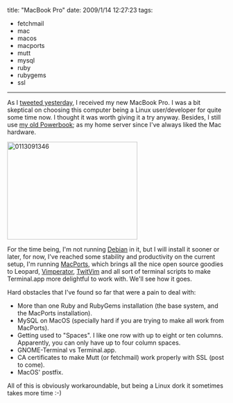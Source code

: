 title: "MacBook Pro"
date: 2009/1/14 12:27:23
tags:
- fetchmail
- mac
- macos
- macports
- mutt
- mysql
- ruby
- rubygems
- ssl
---
As I <a href="http://twitter.com/mrdamog/status/1116401225 ">tweeted yesterday</a>, I received my new MacBook Pro. I was a bit skeptical on choosing this computer being a Linux user/developer for quite some time now. I thought it was worth giving it a try anyway. Besides, I still use <a href="/blog/2005/12/06/un-amor-mas-en-mi-vida/">my old Powerbook</a>; as my home server since I've always liked the Mac hardware.

<a href="http://damog.net/old/axiombox/2009/01/0113091346.jpg"><img class="size-medium wp-image-791 alignright" title="0113091346" src="http://damog.net/old/axiombox/2009/01/0113091346-300x225.jpg" alt="0113091346" width="300" height="225" /></a>

For the time being, I'm not running <a href="http://debian.org">Debian</a> in it, but I will install it sooner or later, for now, I've reached some stability and productivity on the current setup, I'm running <a href="http://macports.org">MacPorts</a>, which brings all the nice open source goodies to Leopard, <a href="http://vimperator.org">Vimperator</a>, <a href="http://www.vim.org/scripts/script.php?script_id=2204">TwitVim</a> and all sort of terminal scripts to make Terminal.app more delightful to work with. We'll see how it goes.

Hard obstacles that I've found so far that were a pain to deal with:

- More than one Ruby and RubyGems installation (the base system, and the MacPorts installation).
- MySQL on MacOS (specially hard if you are trying to make all work from MacPorts).
- Getting used to "Spaces". I like one row with up to eight or ten columns. Apparently, you can only have up to four column spaces.
- GNOME-Terminal vs Terminal.app.
- CA certificates to make Mutt (or fetchmail) work properly with SSL (post to come).
- MacOS' postfix.

All of this is obviously workaroundable, but being a Linux dork it sometimes takes more time :-)
